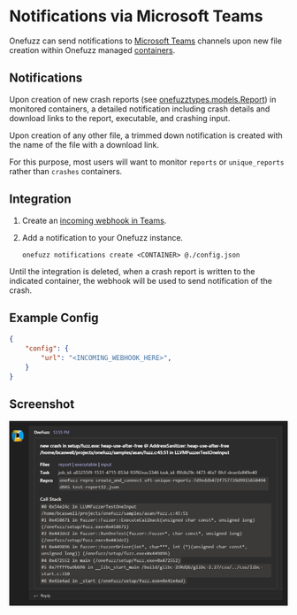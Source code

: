 # Notifications via Microsoft Teams

Onefuzz can send notifications to [Microsoft Teams](https://docs.microsoft.com/en-us/microsoftteams/) channels upon new file creation within Onefuzz managed [containers](../containers.md).

## Notifications

Upon creation of new crash reports (see [onefuzztypes.models.Report](../../src/pytypes/onefuzztypes/models.py))
in monitored containers, a detailed notification including crash details and download
links to the report, executable, and crashing input.

Upon creation of any other file, a trimmed down notification is created with the name
of the file with a download link.

For this purpose, most users will want to monitor `reports` or `unique_reports` rather than `crashes` containers.

## Integration

1. Create an [incoming webhook in Teams](https://docs.microsoft.com/en-us/microsoftteams/platform/webhooks-and-connectors/how-to/connectors-using#setting-up-a-custom-incoming-webhook).
1. Add a notification to your Onefuzz instance.

    ```
    onefuzz notifications create <CONTAINER> @./config.json
    ```

Until the integration is deleted, when a crash report is written to the indicated container, the webhook will be used to send notification of the crash.

## Example Config

```json
{
    "config": {
        "url": "<INCOMING_WEBHOOK_HERE>",
    }
}
```

## Screenshot

![Teams message Screenshot](teams-message.png)